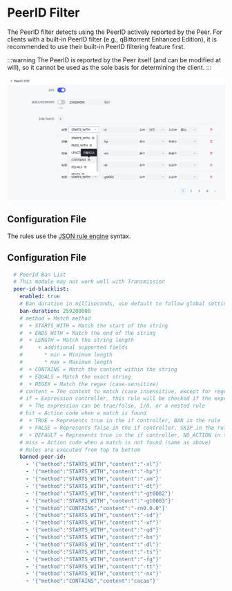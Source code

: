 # PeerID Filter

The PeerID filter detects using the PeerID actively reported by the Peer. For clients with a built-in PeerID filter (e.g., qBittorrent Enhanced Edition), it is recommended to use their built-in PeerID filtering feature first.

:::warning
The PeerID is reported by the Peer itself (and can be modified at will), so it cannot be used as the sole basis for determining the client.
:::

![peer-id](./assets/peer-id.png)

## Configuration File

The rules use the [JSON rule engine](../misc/json-engine.md) syntax.

## Configuration File

```yaml
  # PeerId Ban List
  # This module may not work well with Transmission
  peer-id-blacklist:
    enabled: true
    # Ban duration in milliseconds, use default to follow global settings
    ban-duration: 259200000
    # method = Match method
    #  + STARTS_WITH = Match the start of the string
    #  + ENDS_WITH = Match the end of the string
    #  + LENGTH = Match the string length
    #     + additional supported fields
    #       * min = Minimum length
    #       * max = Maximum length
    #  + CONTAINS = Match the content within the string
    #  + EQUALS = Match the exact string
    #  + REGEX = Match the regex (case-sensitive)
    # content = The content to match (case insensitive, except for regex)
    # if = Expression controller, this rule will be checked if the expression evaluates to true; otherwise, it is ignored.
    #  + The expression can be true/false, 1/0, or a nested rule
    # hit = Action code when a match is found
    #  + TRUE = Represents true in the if controller, BAN in the rule
    #  + FALSE = Represents false in the if controller, SKIP in the rule
    #  + DEFAULT = Represents true in the if controller, NO_ACTION in the rule
    # miss = Action code when a match is not found (same as above)
    # Rules are executed from top to bottom
    banned-peer-id:
      - '{"method":"STARTS_WITH","content":"-xl"}'
      - '{"method":"STARTS_WITH","content":"-hp"}'
      - '{"method":"STARTS_WITH","content":"-xm"}'
      - '{"method":"STARTS_WITH","content":"-dt"}'
      - '{"method":"STARTS_WITH","content":"-gt0002"}'
      - '{"method":"STARTS_WITH","content":"-gt0003"}'
      - '{"method":"CONTAINS","content":"-rn0.0.0"}'
      - '{"method":"STARTS_WITH","content":"-sd"}'
      - '{"method":"STARTS_WITH","content":"-xf"}'
      - '{"method":"STARTS_WITH","content":"-qd"}'
      - '{"method":"STARTS_WITH","content":"-bn"}'
      - '{"method":"STARTS_WITH","content":"-dl"}'
      - '{"method":"STARTS_WITH","content":"-ts"}'
      - '{"method":"STARTS_WITH","content":"-fg"}'
      - '{"method":"STARTS_WITH","content":"-tt"}'
      - '{"method":"STARTS_WITH","content":"-nx"}'
      - '{"method":"CONTAINS","content":"cacao"}'
```